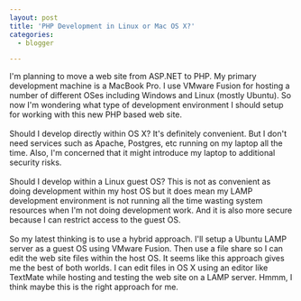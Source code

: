 ```yaml
---
layout: post
title: 'PHP Development in Linux or Mac OS X?'
categories:
  - blogger

---
```


I'm planning to move a web site from ASP.NET to PHP. My primary development machine is a MacBook Pro.  I use VMware Fusion for hosting a number of different OSes including Windows and Linux (mostly Ubuntu).  So now I'm wondering what type of development environment I should setup for working with this new PHP based web site.<br /><br />Should I develop directly within OS X?  It's definitely convenient.  But I don't need services such as Apache, Postgres, etc running on my laptop all the time.  Also, I'm concerned that it might introduce my laptop to additional security risks.<br /><br />Should I develop within a Linux guest OS?  This is not as convenient as doing development within my host OS but it does mean my LAMP development environment is not running all the time wasting system resources when I'm not doing development work.  And it is also more secure because I can restrict access to the guest OS.<br /><br />So my latest thinking is to use a hybrid approach.  I'll setup a Ubuntu LAMP server as a guest OS using VMware Fusion. Then use a file share so I can edit the web site files within the host OS. It seems like this approach gives me the best of both worlds.  I can edit files in OS X using an editor like TextMate while hosting and testing the web site on a LAMP server.  Hmmm, I think maybe this is the right approach for me.
